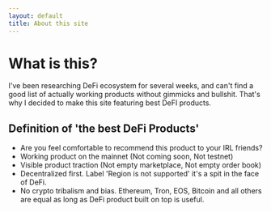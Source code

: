 ```yaml
---
layout: default
title: About this site
---
```


# What is this? 

I've been researching DeFi ecosystem for several weeks, and can't find a good list of actually working products without gimmicks and bullshit. That's why I decided to make this site featuring best DeFI products.

## Definition of 'the best DeFi Products'
* Are you feel comfortable to recommend this product to your IRL friends?
* Working product on the mainnet (Not coming soon, Not testnet)
* Visible product traction (Not empty marketplace, Not empty order book)
* Decentralized first. Label 'Region is not supported' it's a spit in the face of DeFi.
* No crypto tribalism and bias. Ethereum, Tron, EOS, Bitcoin and all others are equal as long as DeFi product built on top is useful.
